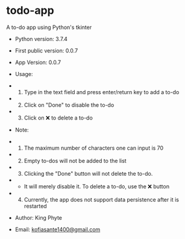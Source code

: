 # todo-app
 A to-do app using Python's tkinter

+ Python version: 3.7.4
+ First public version: 0.0.7
+ App Version: 0.0.7

+ Usage:
+    1) Type in the text field and press enter/return key to add a to-do
+    2) Click on "Done" to disable the to-do
+    3) Click on ❌ to delete a to-do

+ Note:
+    1) The maximum number of characters one can input is 70
+    2) Empty to-dos will not be added to the list
+    3) Clicking the "Done" button will not delete the to-do.
+    - It will merely disable it. To delete a to-do, use the ❌ button
+    4) Currently, the app does not support data persistence after it is restarted

+ Author: King Phyte
+ Email: kofiasante1400@gmail.com
